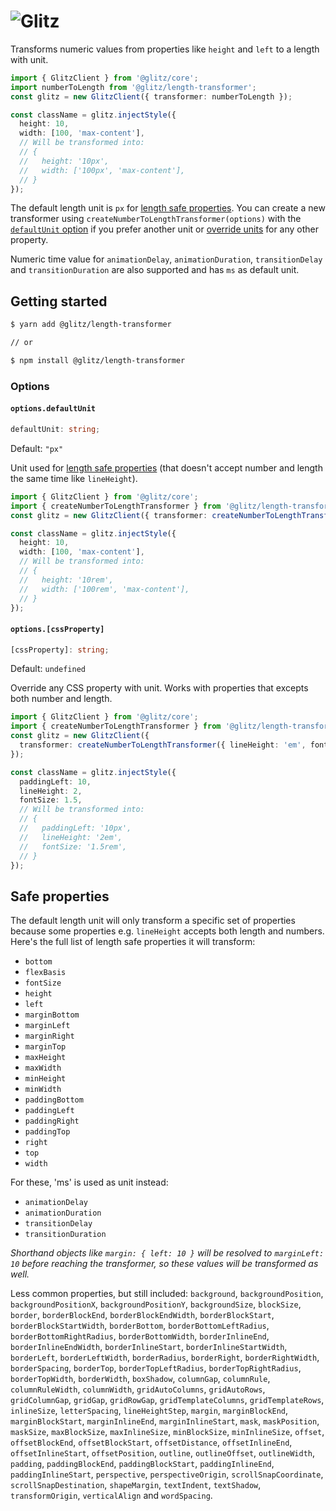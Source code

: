 # ![Glitz](https://github.com/frenic/glitz/raw/master/glitz.svg?sanitize=true)

Transforms numeric values from properties like `height` and `left` to a length with unit.

```ts
import { GlitzClient } from '@glitz/core';
import numberToLength from '@glitz/length-transformer';
const glitz = new GlitzClient({ transformer: numberToLength });

const className = glitz.injectStyle({
  height: 10,
  width: [100, 'max-content'],
  // Will be transformed into:
  // {
  //   height: '10px',
  //   width: ['100px', 'max-content'],
  // }
});
```

The default length unit is `px` for [length safe properties](#safe-properties). You can create a new transformer using `createNumberToLengthTransformer(options)` with the [`defaultUnit` option](#optionsdefaultunit) if you prefer another unit or [override units](#optionscssproperty) for any other property.

Numeric time value for `animationDelay`, `animationDuration`, `transitionDelay` and `transitionDuration` are also supported and has `ms` as default unit.

## Getting started

```bash
$ yarn add @glitz/length-transformer

// or

$ npm install @glitz/length-transformer
```

### Options

#### `options.defaultUnit`

```ts
defaultUnit: string;
```

Default: `"px"`

Unit used for [length safe properties](#safe-properties) (that doesn't accept number and length the same time like `lineHeight`).

```ts
import { GlitzClient } from '@glitz/core';
import { createNumberToLengthTransformer } from '@glitz/length-transformer';
const glitz = new GlitzClient({ transformer: createNumberToLengthTransformer({ defaultUnit: 'rem' }) });

const className = glitz.injectStyle({
  height: 10,
  width: [100, 'max-content'],
  // Will be transformed into:
  // {
  //   height: '10rem',
  //   width: ['100rem', 'max-content'],
  // }
});
```

#### `options.[cssProperty]`

```ts
[cssProperty]: string;
```

Default: `undefined`

Override any CSS property with unit. Works with properties that excepts both number and length.

```ts
import { GlitzClient } from '@glitz/core';
import { createNumberToLengthTransformer } from '@glitz/length-transformer';
const glitz = new GlitzClient({
  transformer: createNumberToLengthTransformer({ lineHeight: 'em', fontSize: 'rem' }),
});

const className = glitz.injectStyle({
  paddingLeft: 10,
  lineHeight: 2,
  fontSize: 1.5,
  // Will be transformed into:
  // {
  //   paddingLeft: '10px',
  //   lineHeight: '2em',
  //   fontSize: '1.5rem',
  // }
});
```

## Safe properties

The default length unit will only transform a specific set of properties because some properties e.g. `lineHeight` accepts both length and numbers. Here's the full list of length safe properties it will transform:

- `bottom`
- `flexBasis`
- `fontSize`
- `height`
- `left`
- `marginBottom`
- `marginLeft`
- `marginRight`
- `marginTop`
- `maxHeight`
- `maxWidth`
- `minHeight`
- `minWidth`
- `paddingBottom`
- `paddingLeft`
- `paddingRight`
- `paddingTop`
- `right`
- `top`
- `width`

For these, 'ms' is used as unit instead:

- `animationDelay`
- `animationDuration`
- `transitionDelay`
- `transitionDuration`

_Shorthand objects like `margin: { left: 10 }` will be resolved to `marginLeft: 10` before reaching the transformer, so these values will be transformed as well._

Less common properties, but still included: `background`, `backgroundPosition`, `backgroundPositionX`, `backgroundPositionY`, `backgroundSize`, `blockSize`, `border`, `borderBlockEnd`, `borderBlockEndWidth`, `borderBlockStart`, `borderBlockStartWidth`, `borderBottom`, `borderBottomLeftRadius`, `borderBottomRightRadius`, `borderBottomWidth`, `borderInlineEnd`, `borderInlineEndWidth`, `borderInlineStart`, `borderInlineStartWidth`, `borderLeft`, `borderLeftWidth`, `borderRadius`, `borderRight`, `borderRightWidth`, `borderSpacing`, `borderTop`, `borderTopLeftRadius`, `borderTopRightRadius`, `borderTopWidth`, `borderWidth`, `boxShadow`, `columnGap`, `columnRule`, `columnRuleWidth`, `columnWidth`, `gridAutoColumns`, `gridAutoRows`, `gridColumnGap`, `gridGap`, `gridRowGap`, `gridTemplateColumns`, `gridTemplateRows`, `inlineSize`, `letterSpacing`, `lineHeightStep`, `margin`, `marginBlockEnd`, `marginBlockStart`, `marginInlineEnd`, `marginInlineStart`, `mask`, `maskPosition`, `maskSize`, `maxBlockSize`, `maxInlineSize`, `minBlockSize`, `minInlineSize`, `offset`, `offsetBlockEnd`, `offsetBlockStart`, `offsetDistance`, `offsetInlineEnd`, `offsetInlineStart`, `offsetPosition`, `outline`, `outlineOffset`, `outlineWidth`, `padding`, `paddingBlockEnd`, `paddingBlockStart`, `paddingInlineEnd`, `paddingInlineStart`, `perspective`, `perspectiveOrigin`, `scrollSnapCoordinate`, `scrollSnapDestination`, `shapeMargin`, `textIndent`, `textShadow`, `transformOrigin`, `verticalAlign` and `wordSpacing`.
